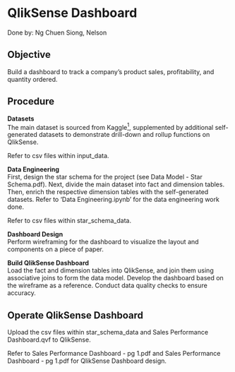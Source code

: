 # QlikSense Dashboard
Done by: Ng Chuen Siong, Nelson

## Objective
Build a dashboard to track a company’s product sales, profitability, and quantity ordered. <br>

## Procedure
<b>Datasets</b><br>
The main dataset is sourced from Kaggle<a href="https://www.kaggle.com/datasets/beekiran/sales-data-analysis"><sup>1</sup></a>, supplemented by additional self-generated datasets to demonstrate drill-down and rollup functions on QlikSense. <br>

Refer to csv files within input_data.<br>

<b>Data Engineering</b><br>
First, design the star schema for the project (see Data Model - Star Schema.pdf). Next, divide the main dataset into fact and dimension tables. Then, enrich the respective dimension tables with the self-generated datasets. Refer to ‘Data Engineering.ipynb’ for the data engineering work done. <br>

Refer to csv files within star_schema_data.<br>

<b>Dashboard Design</b><br>
Perform wireframing for the dashboard to visualize the layout and components on a piece of paper.<br>

<b>Build QlikSense Dashboard</b><br>
Load the fact and dimension tables into QlikSense, and join them using associative joins to form the data model. Develop the dashboard based on the wireframe as a reference. Conduct data quality checks to ensure accuracy. <br>

## Operate QlikSense Dashboard
Upload the csv files within star_schema_data and Sales Performance Dashboard.qvf to QlikSense.<br>

Refer to Sales Performance Dashboard - pg 1.pdf and Sales Performance Dashboard - pg 1.pdf for QlikSense Dashboard design.
